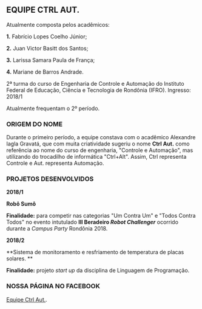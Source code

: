 ## EQUIPE CTRL AUT.


Atualmente composta pelos acadêmicos:

**1.** Fabrício Lopes Coelho Júnior;

**2.** Juan Victor Basitt dos Santos;

**3.** Larissa Samara Paula de França;

**4.** Mariane de Barros Andrade.


2ª turma do curso de Engenharia de Controle e Automação do Instituto Federal de Educação, Ciência e Tecnologia de Rondônia (IFRO).
Ingresso: 2018/1

Atualmente frequentam o 2º período.

### ORIGEM DO NOME

Durante o primeiro período, a equipe constava com o acadêmico Alexandre Iagla Gravatá, que com muita criatividade sugeriu o nome **Ctrl Aut.** como referência ao nome do curso de engenharia, "Controle e Automação", mas utilizando do trocadilho de informática "Ctrl+Alt". Assim, Ctrl representa Controle e Aut. representa Automação.

### PROJETOS DESENVOLVIDOS

**2018/1**

**Robô Sumô**

**Finalidade:** para competir nas categorias "Um Contra Um" e "Todos Contra Todos" no evento intutulado **III Beradeiro _Robot Challenger_** ocorrido durante a _Campus Party_ Rondônia 2018.

**2018/2**

**Sistema de monitoramento e resfriamento de temperatura de placas solares. **

**Finalidade:** projeto _start up_ da disciplina de Linguagem de Programação.

### NOSSA PÁGINA NO FACEBOOK

[Equipe Ctrl Aut.](https://www.facebook.com/CtrlAut/).

